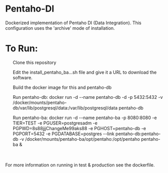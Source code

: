 # Pentaho-DI
Dockerized implementation of Pentaho DI (Data Integration).  This configuration uses the 'archive' mode of installation.

# To Run:
<ul>Clone this repository</ul>
<ul>Edit the install_pentaho_ba...sh file and give it a URL to download the software.</ul>
<ul>Build the docker image for this and pentaho-db</ul>
<ul>Run pentaho-db: docker run -d --name pentaho-db -d -p 5432:5432 -v /docker/mounts/pentaho-db/var/lib/postgresql/data:/var/lib/postgresql/data pentaho-db</ul>
<ul>Run pentaho-ba: docker run -d --name pentaho-ba -p 8080:8080 -e TIER=TEST -e PGUSER=postgresadm -e PGPWD=8s88jjjChangeMe99aks88 -e PGHOST=pentaho-db -e PGPORT=5432 -e PGDATABASE=postgres --link pentaho-db:pentaho-db -v /docker/mounts/pentaho-ba/opt/pentaho:/opt/pentaho pentaho-ba &</ul>
<br><br>
For more information on running in test & production see the dockerfile.
